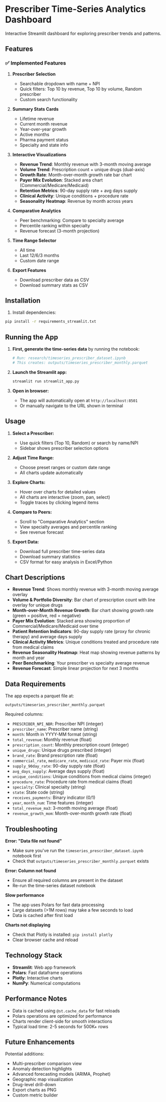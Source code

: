 # Prescriber Time-Series Analytics Dashboard

Interactive Streamlit dashboard for exploring prescriber trends and patterns.

## Features

### ✅ Implemented Features

1. **Prescriber Selection**
   - Searchable dropdown with name + NPI
   - Quick filters: Top 10 by revenue, Top 10 by volume, Random prescriber
   - Custom search functionality

2. **Summary Stats Cards**
   - Lifetime revenue
   - Current month revenue
   - Year-over-year growth
   - Active months
   - Pharma payment status
   - Specialty and state info

3. **Interactive Visualizations**
   - **Revenue Trend**: Monthly revenue with 3-month moving average
   - **Volume Trend**: Prescription count + unique drugs (dual-axis)
   - **Growth Rate**: Month-over-month growth rate bar chart
   - **Payer Mix Evolution**: Stacked area chart (Commercial/Medicare/Medicaid)
   - **Retention Metrics**: 90-day supply rate + avg days supply
   - **Clinical Activity**: Unique conditions + procedure rate
   - **Seasonality Heatmap**: Revenue by month across years

4. **Comparative Analytics**
   - Peer benchmarking: Compare to specialty average
   - Percentile ranking within specialty
   - Revenue forecast (3-month projection)

5. **Time Range Selector**
   - All time
   - Last 12/6/3 months
   - Custom date range

6. **Export Features**
   - Download prescriber data as CSV
   - Download summary stats as CSV

## Installation

1. Install dependencies:
```bash
pip install -r requirements_streamlit.txt
```

## Running the App

1. **First, generate the time-series data** by running the notebook:
   ```python
   # Run: research/timeseries_prescriber_dataset.ipynb
   # This creates: outputs/timeseries_prescriber_monthly.parquet
   ```

2. **Launch the Streamlit app:**
   ```bash
   streamlit run streamlit_app.py
   ```

3. **Open in browser:**
   - The app will automatically open at `http://localhost:8501`
   - Or manually navigate to the URL shown in terminal

## Usage

1. **Select a Prescriber:**
   - Use quick filters (Top 10, Random) or search by name/NPI
   - Sidebar shows prescriber selection options

2. **Adjust Time Range:**
   - Choose preset ranges or custom date range
   - All charts update automatically

3. **Explore Charts:**
   - Hover over charts for detailed values
   - All charts are interactive (zoom, pan, select)
   - Toggle traces by clicking legend items

4. **Compare to Peers:**
   - Scroll to "Comparative Analytics" section
   - View specialty averages and percentile ranking
   - See revenue forecast

5. **Export Data:**
   - Download full prescriber time-series data
   - Download summary statistics
   - CSV format for easy analysis in Excel/Python

## Chart Descriptions

- **Revenue Trend**: Shows monthly revenue with 3-month moving average overlay
- **Volume & Portfolio Diversity**: Bar chart of prescription count with line overlay for unique drugs
- **Month-over-Month Revenue Growth**: Bar chart showing growth rate (green = positive, red = negative)
- **Payer Mix Evolution**: Stacked area showing proportion of Commercial/Medicare/Medicaid over time
- **Patient Retention Indicators**: 90-day supply rate (proxy for chronic therapy) and average days supply
- **Clinical Activity Metrics**: Unique conditions treated and procedure rate from medical claims
- **Revenue Seasonality Heatmap**: Heat map showing revenue patterns by month and year
- **Peer Benchmarking**: Your prescriber vs specialty average revenue
- **Revenue Forecast**: Simple linear projection for next 3 months

## Data Requirements

The app expects a parquet file at:
```
outputs/timeseries_prescriber_monthly.parquet
```

Required columns:
- `PRESCRIBER_NPI_NBR`: Prescriber NPI (integer)
- `prescriber_name`: Prescriber name (string)
- `month`: Month in YYYY-MM format (string)
- `total_revenue`: Monthly revenue (float)
- `prescription_count`: Monthly prescription count (integer)
- `unique_drugs`: Unique drugs prescribed (integer)
- `brand_rate`: Brand prescription rate (float)
- `commercial_rate`, `medicare_rate`, `medicaid_rate`: Payer mix (float)
- `supply_90day_rate`: 90-day supply rate (float)
- `avg_days_supply`: Average days supply (float)
- `unique_conditions`: Unique conditions from medical claims (integer)
- `procedure_rate`: Procedure rate from medical claims (float)
- `specialty`: Clinical specialty (string)
- `state`: State code (string)
- `receives_payments`: Binary indicator (0/1)
- `year`, `month_num`: Time features (integer)
- `total_revenue_ma3`: 3-month moving average (float)
- `revenue_growth_mom`: Month-over-month growth rate (float)

## Troubleshooting

**Error: "Data file not found"**
- Make sure you've run the `timeseries_prescriber_dataset.ipynb` notebook first
- Check that `outputs/timeseries_prescriber_monthly.parquet` exists

**Error: Column not found**
- Ensure all required columns are present in the dataset
- Re-run the time-series dataset notebook

**Slow performance**
- The app uses Polars for fast data processing
- Large datasets (>1M rows) may take a few seconds to load
- Data is cached after first load

**Charts not displaying**
- Check that Plotly is installed: `pip install plotly`
- Clear browser cache and reload

## Technology Stack

- **Streamlit**: Web app framework
- **Polars**: Fast dataframe operations
- **Plotly**: Interactive charts
- **NumPy**: Numerical computations

## Performance Notes

- Data is cached using `@st.cache_data` for fast reloads
- Polars operations are optimized for performance
- Charts render client-side for smooth interactions
- Typical load time: 2-5 seconds for 500K+ rows

## Future Enhancements

Potential additions:
- Multi-prescriber comparison view
- Anomaly detection highlights
- Advanced forecasting models (ARIMA, Prophet)
- Geographic map visualization
- Drug-level drill-down
- Export charts as PNG
- Custom metric builder
